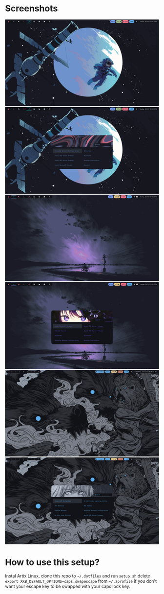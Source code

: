 # Screenshots
![rice6](https://raw.githubusercontent.com/Shinyzenith/.dotfiles/master/assets/6.png)
![rice7](https://raw.githubusercontent.com/Shinyzenith/.dotfiles/master/assets/7.png)
![rice5](https://raw.githubusercontent.com/Shinyzenith/.dotfiles/master/assets/5.png)
![rice4](https://raw.githubusercontent.com/Shinyzenith/.dotfiles/master/assets/4.png)
![rice3](https://raw.githubusercontent.com/Shinyzenith/.dotfiles/master/assets/3.png)
![rice2](https://raw.githubusercontent.com/Shinyzenith/.dotfiles/master/assets/2.png)

# How to use this setup?
Instal Artix Linux, clone this repo to `~/.dotfiles` and run `setup.sh`
delete `export XKB_DEFAULT_OPTIONS=caps:swapescape` from `~/.zprofile` if you don't want your escape key to be swapped with your caps lock key.
